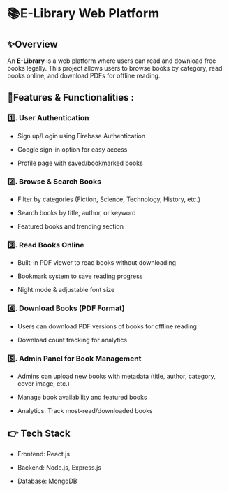 # 📚E-Library Web Platform

## ✨Overview
An **E-Library** is a web platform where users can read and download free books legally. This project allows users to browse books by category, read books online, and download PDFs for offline reading.

## 📌Features & Functionalities :
### 1️⃣. User Authentication 
- Sign up/Login using Firebase Authentication

- Google sign-in option for easy access

- Profile page with saved/bookmarked books
### 2️⃣. Browse & Search Books
- Filter by categories (Fiction, Science, Technology, History, etc.)

- Search books by title, author, or keyword

- Featured books and trending section

### 3️⃣. Read Books Online

- Built-in PDF viewer to read books without downloading

- Bookmark system to save reading progress

- Night mode & adjustable font size

### 4️⃣. Download Books (PDF Format)

- Users can download PDF versions of books for offline reading

- Download count tracking for analytics

### 5️⃣. Admin Panel for Book Management 
- Admins can upload new books with metadata (title, author, category, cover image, etc.)

- Manage book availability and featured books

- Analytics: Track most-read/downloaded books

## 👉 Tech Stack
- Frontend: React.js

- Backend: Node.js, Express.js

- Database: MongoDB